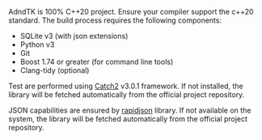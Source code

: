 AdndTK is 100% C++20 project. Ensure your compiler support the c++20 standard.
The build process requires the following components:
* SQLite v3 (with json extensions)
* Python v3
* Git
* Boost 1.74 or greater (for command line tools)
* Clang-tidy (optional)

Test are performed using [Catch2](https://github.com/catchorg/Catch2.git) v3.0.1 framework. If not installed, the library will be fetched automatically from the official project repository.

JSON capabilities are ensured by [rapidjson](https://github.com/Tencent/rapidjson.git) library. If not available on the system, the library will be fetched automatically from the official project repository.